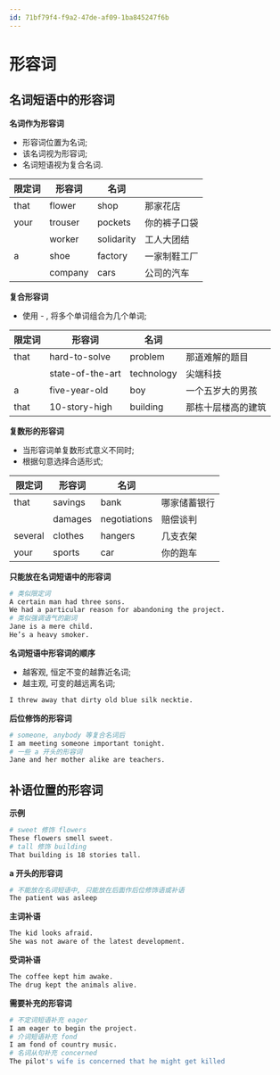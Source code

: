 ```yaml
---
id: 71bf79f4-f9a2-47de-af09-1ba845247f6b
---
```


# 形容词

## 名词短语中的形容词

**名词作为形容词**

- 形容词位置为名词;
- 该名词视为形容词;
- 名词短语视为复合名词.

| 限定词 | 形容词  | 名词       |              |
| ------ | ------- | ---------- | ------------ |
| that   | flower  | shop       | 那家花店     |
| your   | trouser | pockets    | 你的裤子口袋 |
|        | worker  | solidarity | 工人大团结   |
| a      | shoe    | factory    | 一家制鞋工厂 |
|        | company | cars       | 公司的汽车   |

**复合形容词**

- 使用 - , 将多个单词组合为几个单词;

| 限定词 | 形容词           | 名词       |                    |
| ------ | ---------------- | ---------- | ------------------ |
| that   | hard-to-solve    | problem    | 那道难解的题目     |
|        | state-of-the-art | technology | 尖端科技           |
| a      | five-year-old    | boy        | 一个五岁大的男孩   |
| that   | 10-story-high    | building   | 那栋十层楼高的建筑 |

**复数形的形容词**

- 当形容词单复数形式意义不同时;
- 根据句意选择合适形式;

| 限定词  | 形容词  | 名词         |              |
| ------- | ------- | ------------ | ------------ |
| that    | savings | bank         | 哪家储蓄银行 |
|         | damages | negotiations | 赔偿谈判     |
| several | clothes | hangers      | 几支衣架     |
| your    | sports  | car          | 你的跑车     |

**只能放在名词短语中的形容词**

```bash
# 类似限定词
A certain man had three sons.
We had a particular reason for abandoning the project.
# 类似强调语气的副词
Jane is a mere child.
He’s a heavy smoker.
```

**名词短语中形容词的顺序**

- 越客观, 恒定不变的越靠近名词;
- 越主观, 可变的越远离名词;

```bash
I threw away that dirty old blue silk necktie.
```

**后位修饰的形容词**

```bash
# someone, anybody 等复合名词后
I am meeting someone important tonight.
# 一些 a 开头的形容词
Jane and her mother alike are teachers.
```

## 补语位置的形容词

**示例**

```bash
# sweet 修饰 flowers
These flowers smell sweet.
# tall 修饰 building
That building is 18 stories tall.
```

**a 开头的形容词**

```bash
# 不能放在名词短语中, 只能放在后面作后位修饰语或补语
The patient was asleep
```

**主词补语**

```bash
The kid looks afraid.
She was not aware of the latest development.
```

**受词补语**

```bash
The coffee kept him awake.
The drug kept the animals alive.
```

**需要补充的形容词**

```bash
# 不定词短语补充 eager
I am eager to begin the project.
# 介词短语补充 fond
I am fond of country music.
# 名词从句补充 concerned
The pilot's wife is concerned that he might get killed
```
